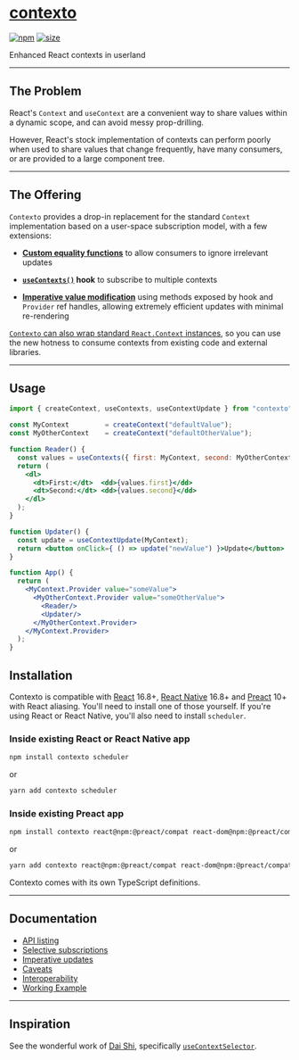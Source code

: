 [contexto](.)
========

[![npm](https://img.shields.io/npm/v/contexto)](https://www.npmjs.com/package/contexto)
[![size](https://img.shields.io/bundlephobia/minzip/contexto)](https://bundlephobia.com/result?p=contexto)

Enhanced React contexts in userland

---

## <a name="problem"></a>The Problem

React's `Context` and `useContext` are a convenient way to share values
within a dynamic scope, and can avoid messy prop-drilling.

However, React's stock implementation of contexts can perform poorly when
used to share values that change frequently, have many consumers, or are
provided to a large component tree.

---

## <a name="offering"></a>The Offering

`Contexto` provides a drop-in replacement for the standard `Context` implementation
based on a user-space subscription model, with a few extensions:

 - **[Custom equality functions](selective-subscriptions)** to allow consumers to ignore irrelevant updates

 - **[`useContexts()`](api#useContexts) hook** to subscribe to multiple contexts

 - **[Imperative value modification](imperative-updates)** using methods exposed by hook and `Provider` ref handles,
 allowing extremely efficient updates with minimal re-rendering

[`Contexto` can also wrap standard `React.Context` instances](interoperability), so you can use the
new hotness to consume contexts from existing code and external libraries.

---

## <a name="usage"></a>Usage

```jsx
import { createContext, useContexts, useContextUpdate } from "contexto";

const MyContext         = createContext("defaultValue");
const MyOtherContext    = createContext("defaultOtherValue");

function Reader() {
  const values = useContexts({ first: MyContext, second: MyOtherContext });
  return (
    <dl>
      <dt>First:</dt>  <dd>{values.first}</dd>
      <dt>Second:</dt> <dd>{values.second}</dd>
    </dl>
  );
}

function Updater() {
  const update = useContextUpdate(MyContext);
  return <button onClick={ () => update("newValue") }>Update</button>
}

function App() {
  return (
    <MyContext.Provider value="someValue">
      <MyOtherContext.Provider value="someOtherValue">
        <Reader/>
        <Updater/>
      </MyOtherContext.Provider>
    </MyContext.Provider>
  );
}
```

## <a name="installation"></a>Installation

Contexto is compatible with
[React](https://react.dev/) 16.8+,
[React Native](https://reactnative.dev/) 16.8+
and [Preact](https://preactjs.com/) 10+ with React aliasing.
You'll need to install one of those yourself.
If you're using React or React Native, you'll also need to install `scheduler`.

### Inside existing React or React Native app

```bash
npm install contexto scheduler
```
or
```bash
yarn add contexto scheduler
```

### Inside existing Preact app

```bash
npm install contexto react@npm:@preact/compat react-dom@npm:@preact/compat
```
or
```bash
yarn add contexto react@npm:@preact/compat react-dom@npm:@preact/compat
```

Contexto comes with its own TypeScript definitions.

---

## <a name="documentation"></a>Documentation

 * [API listing](api)
 * [Selective subscriptions](selective-subscriptions)
 * [Imperative updates](imperative-updates)
 * [Caveats](caveats)
 * [Interoperability](interoperability)
 * [Working Example](example)

---

## <a name="inspiration"></a>Inspiration

See the wonderful work of [Dai Shi](https://github.com/dai-shi/), specifically [`useContextSelector`](https://github.com/dai-shi/use-context-selector/).
